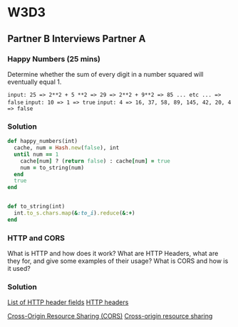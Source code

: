 # W3D3

## Partner B Interviews Partner A

### Happy Numbers (25 mins)
Determine whether the sum of every digit in a number squared will eventually equal 1.

`input: 25 => 2**2 + 5 **2 => 29 => 2**2 + 9**2 => 85 ... etc ... => false`
`input: 10 => 1 => true`
`input: 4 => 16, 37, 58, 89, 145, 42, 20, 4 => false`

### Solution

```ruby
def happy_numbers(int)
  cache, num = Hash.new(false), int
  until num == 1
    cache[num] ? (return false) : cache[num] = true
    num = to_string(num)
  end
  true
end


def to_string(int)
  int.to_s.chars.map(&:to_i).reduce(&:+)
end
```

### HTTP and CORS

What is HTTP and how does it work? What are HTTP Headers, what are they for, and give some examples of their usage? What is CORS and how is it used?

### Solution
[List of HTTP header fields](https://en.wikipedia.org/wiki/List_of_HTTP_header_fields)
[HTTP headers](https://developer.mozilla.org/en-US/docs/Web/HTTP/Headers)

[Cross-Origin Resource Sharing (CORS)](https://developer.mozilla.org/en-US/docs/Web/HTTP/CORS)
[Cross-origin resource sharing](https://en.wikipedia.org/wiki/Cross-origin_resource_sharing)
